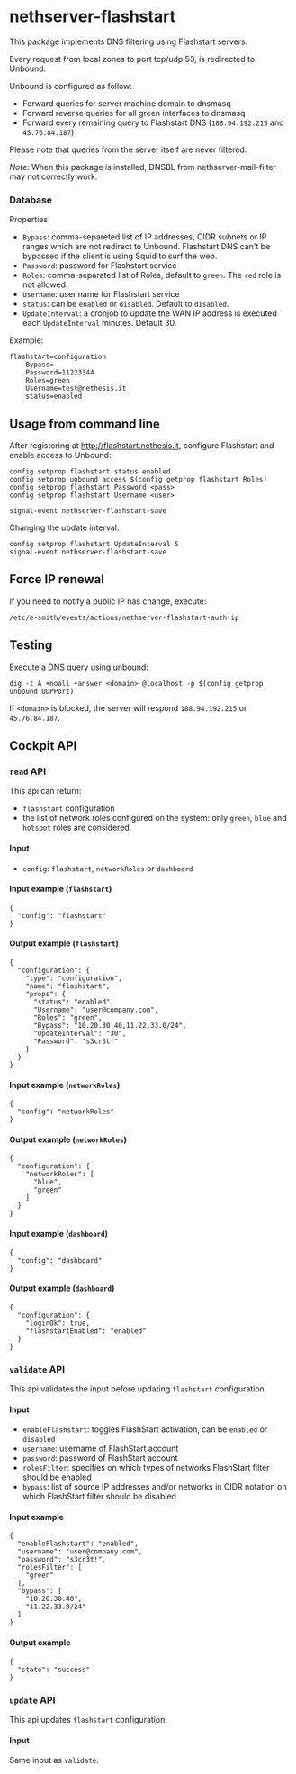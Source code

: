 # nethserver-flashstart

This package implements DNS filtering using Flashstart servers.

Every request from local zones to port tcp/udp 53, is redirected to Unbound.

Unbound is configured as follow:

- Forward queries for server machine domain to dnsmasq
- Forward reverse queries for all green interfaces to dnsmasq
- Forward every remaining query to Flashstart DNS (``188.94.192.215`` and ``45.76.84.187``)

Please note that queries from the server itself are never filtered.

*Note:* When this package is installed, DNSBL from nethserver-mail-filter may not correctly work.

### Database

Properties:
- ``Bypass``: comma-separeted list of IP addresses, CIDR subnets or IP ranges which are not redirect to Unbound.
  Flashstart DNS can't be bypassed if the client is using Squid to surf the web.
- ``Password``: password for Flashstart service
- ``Roles``: comma-separated list of Roles, default to ``green``. The ``red`` role is not allowed.
- ``Username``: user name for Flashstart service
- ``status``: can be ``enabled`` or ``disabled``. Default to ``disabled``.
- ``UpdateInterval``: a cronjob to update the WAN IP address is executed each ``UpdateInterval`` minutes. Default 30.

Example:
```
flashstart=configuration
    Bypass=
    Password=11223344
    Roles=green
    Username=test@nethesis.it
    status=enabled

```


## Usage from command line

After registering at http://flashstart.nethesis.it,
configure Flashstart and enable access to Unbound:

```
config setprop flashstart status enabled
config setprop unbound access $(config getprop flashstart Roles)
config setprop flashstart Password <pass>
config setprop flashstart Username <user>

signal-event nethserver-flashstart-save
```

Changing the update interval:

```
config setprop flashstart UpdateInterval 5
signal-event nethserver-flashstart-save
```

## Force IP renewal

If you need to notify a public IP has change, execute:
```
/etc/e-smith/events/actions/nethserver-flashstart-auth-ip
```

## Testing

Execute a DNS query using unbound:

```
dig -t A +noall +answer <domain> @localhost -p $(config getprop unbound UDPPort)
```

If ``<domain>`` is blocked, the server will respond ``188.94.192.215`` or ``45.76.84.187``.

## Cockpit API

### `read` API

This api can return:

- `flashstart` configuration
- the list of network roles configured on the system: only `green`, `blue` and `hotspot` roles are considered.

#### Input

- `config`: `flashstart`, `networkRoles` or `dashboard`

#### Input example (`flashstart`)

```
{
  "config": "flashstart"
}
```

#### Output example (`flashstart`)
```
{
  "configuration": {
    "type": "configuration",
    "name": "flashstart",
    "props": {
      "status": "enabled",
      "Username": "user@company.com",
      "Roles": "green",
      "Bypass": "10.20.30.40,11.22.33.0/24",
      "UpdateInterval": "30",
      "Password": "s3cr3t!"
    }
  }
}
```

#### Input example (`networkRoles`)
```
{
  "config": "networkRoles"
}
```

#### Output example (`networkRoles`)
```
{
  "configuration": {
    "networkRoles": [
      "blue",
      "green"
    ]
  }
}
```

#### Input example (`dashboard`)

```
{
  "config": "dashboard"
}
```

#### Output example (`dashboard`)
```
{
  "configuration": {
    "loginOk": true,
    "flashstartEnabled": "enabled"
  }
}
```

### `validate` API

This api validates the input before updating `flashstart` configuration.

#### Input

- `enableFlashstart`: toggles FlashStart activation, can be `enabled` or `disabled`
- `username`: username of FlashStart account
- `password`: password of FlashStart account
- `rolesFilter`: specifies on which types of networks FlashStart filter should be enabled
- `bypass`: list of source IP addresses and/or networks in CIDR notation on which FlashStart filter should be disabled

#### Input example

```
{
  "enableFlashstart": "enabled",
  "username": "user@company.com",
  "password": "s3cr3t!",
  "rolesFilter": [
    "green"
  ],
  "bypass": [
    "10.20.30.40",
    "11.22.33.0/24"
  ]
}
```

#### Output example
```
{
  "state": "success"
}
```

### `update` API

This api updates `flashstart` configuration.

#### Input

Same input as `validate`.
